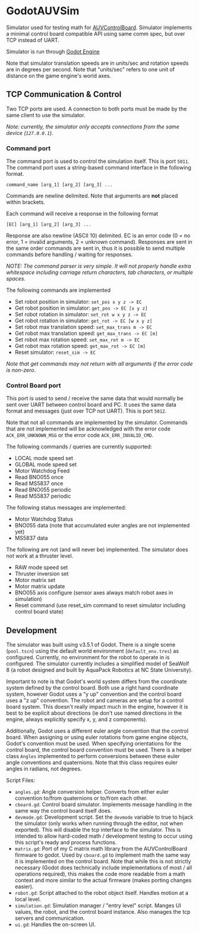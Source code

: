 # GodotAUVSim

Simulator used for testing math for [AUVControlBoard](https://github.com/MB3hel/AUVControlBoard). Simulator implements a minimal control board compatible API using same comm spec, but over TCP instead of UART.

Simulator is run through [Godot Engine](https://godotengine.org/)


Note that simulator translation speeds are in units/sec and rotation speeds are in degrees per second. Note that "units/sec" refers to one unit of distance on the game engine's world axes.


## TCP Communication & Control

Two TCP ports are used. A connection to both ports must be made by the same client to use the simulator.

*Note: currently, the simulator only accepts connections from the same device (`127.0.0.1`).*

### Command port

The command port is used to control the simulation itself. This is port `5011`. The command port uses a string-based command interface in the following format.

```
command_name [arg_1] [arg_2] [arg_3] ...
```

Commands are newline delimited. Note that arguments are **not** placed within brackets.

Each command will receive a response in the following format

```
[EC] [arg_1] [arg_2] [arg_3] ...
```

Response are also newline (ASCII 10) delimited. EC is an error code (0 = no error, 1 = invalid arguments, 2 = unknown command). Responses are sent in the same order commands are sent in, thus it is possible to send multiple commands before handling / waiting for responses.

*NOTE: The command parser is very simple. It will not properly handle extra whitespace including carriage return characters, tab characters, or multiple spaces.*

The following commands are implemented


- Set robot position in simulator: `set_pos x y z -> EC`
- Get robot position in simulator: `get_pos -> EC [x y z]`
- Set robot rotation in simulator: `set_rot w x y z -> EC`
- Get robot rotation in simulator: `get_rot -> EC [w x y z]`
- Set robot max translation speed: `set_max_trans m -> EC`
- Get robot max translation speed: `get_max_trans -> EC [m]`
- Set robot max rotation speed: `set_max_rot m -> EC`
- Get robot max rotation speed: `get_max_rot -> EC [m]`
- Reset simulator: `reset_sim -> EC`


*Note that get commands may not return with all arguments if the error code is non-zero*.

### Control Board port

This port is used to send / receive the same data that would normally be sent over UART between control board and PC. It uses the same data format and messages (just over TCP not UART). This is port `5012`.

Note that not all commands are implemented by the simulator. Commands that are not implemented will be acknowledged with the error code `ACK_ERR_UNKNOWN_MSG` or the error code `ACK_ERR_INVALID_CMD`.

The following commands / queries are currently supported:

- LOCAL mode speed set
- GLOBAL mode speed set
- Motor Watchdog Feed
- Read BNO055 once
- Read MS5837 once
- Read BNO055 periodic
- Read MS5837 periodic

The following status messages are implemented:

- Motor Watchdog Status
- BNO055 data (note that accumulated euler angles are not implemented yet)
- MS5837 data

The following are not (and will never be) implemented. The simulator does not work at a thruster level.

- RAW mode speed set
- Thruster inversion set
- Motor matrix set
- Motor matrix update
- BNO055 axis configure (sensor axes always match robot axes in simulation)
- Reset command (use reset_sim command to reset simulator including control board state)


## Development

The simulator was built using v3.5.1 of Godot. There is a single scene (`pool.tscn`) using the default world environment (`default_env.tres`) as configured. Currently, no environment for the robot to operate in is configured. The simulator currently includes a simplified model of SeaWolf 8 (a robot designed and built by AquaPack Robotics at NC State University).

Important to note is that Godot's world system differs from the coordinate system defined by the control board. Both use a right hand coordinate system, however Godot uses a "y up" convention and the control board uses a "z up" convention. The robot and cameras are setup for a control board system. This doesn't really impact much in the engine, however it is best to be explicit about directions (ie don't use named directions in the engine, always explicitly specify x, y, and z components).

Additionally, Godot uses a different euler angle convention that the control board. When assigning or using euler rotations from game engine objects, Godot's convention must be used. When specifying orientations for the control board, the control board convention must be used. There is a helper class `Angles` implemented to perform conversions between these euler angle conventions and quaternions. Note that this class requires euler angles in radians, not degrees.

Script Files:

- `angles.gd`: Angle conversion helper. Converts from either euler convention to/from quaternions or to/from each other.
- `cboard.gd`: Control board simulator. Implements message handling in the same way the control board itself does.
- `devmode.gd`: Development script. Set the `devmode` variable to true to hijack the simulator (only works when running through the editor, not when exported). This will disable the tcp interface to the simulator. This is intended to allow hard-coded math / development testing to occur using this script's ready and process functions.
- `matrix.gd`: Port of my C matrix math library from the AUVControlBoard firmware to godot. Used by `cboard.gd` to implement math the same way it is implemented on the control board. Note that while this is not strictly necessary (Godot does technically include implementations of most / all operations required), this makes the code more readable from a math context and more similar to the actual firmware (makes porting changes easier).
- `robot.gd`: Script attached to the robot object itself. Handles motion at a local level.
- `simulation.gd`: Simulation manager / "entry level" script. Manges UI values, the robot, and the control board instance. Also manages the tcp servers and communication.
- `ui.gd`: Handles the on-screen UI.
